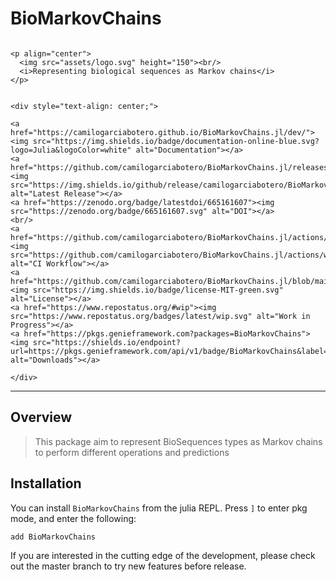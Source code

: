 # BioMarkovChains

```@raw html

<p align="center">
  <img src="assets/logo.svg" height="150"><br/>
  <i>Representing biological sequences as Markov chains</i>
</p>
```

```@raw html

<div style="text-align: center;">

<a href="https://camilogarciabotero.github.io/BioMarkovChains.jl/dev/"><img src="https://img.shields.io/badge/documentation-online-blue.svg?logo=Julia&logoColor=white" alt="Documentation"></a>
<a href="https://github.com/camilogarciabotero/BioMarkovChains.jl/releases/latest"><img src="https://img.shields.io/github/release/camilogarciabotero/BioMarkovChains.jl.svg" alt="Latest Release"></a>
<a href="https://zenodo.org/badge/latestdoi/665161607"><img src="https://zenodo.org/badge/665161607.svg" alt="DOI"></a>
<br/>
<a href="https://github.com/camilogarciabotero/BioMarkovChains.jl/actions/workflows/CI.yml"><img src="https://github.com/camilogarciabotero/BioMarkovChains.jl/actions/workflows/CI.yml/badge.svg" alt="CI Workflow"></a>
<a href="https://github.com/camilogarciabotero/BioMarkovChains.jl/blob/main/LICENSE"><img src="https://img.shields.io/badge/license-MIT-green.svg" alt="License"></a>
<a href="https://www.repostatus.org/#wip"><img src="https://www.repostatus.org/badges/latest/wip.svg" alt="Work in Progress"></a>
<a href="https://pkgs.genieframework.com?packages=BioMarkovChains"><img src="https://shields.io/endpoint?url=https://pkgs.genieframework.com/api/v1/badge/BioMarkovChains&label=downloads" alt="Downloads"></a>

</div>

```

***

## Overview

> This package aim to represent BioSequences types as Markov chains to perform different operations and predictions

## Installation

You can install `BioMarkovChains` from the julia REPL. Press `]` to enter pkg
mode, and enter the following:

    add BioMarkovChains

If you are interested in the cutting edge of the development, please
check out the master branch to try new features before release.
